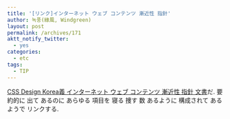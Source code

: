 ```yaml
---
title: '[リンク]インターネット ウェブ コンテンツ 漸近性 指針'
author: 녹풍(綠風, Windgreen)
layout: post
permalink: /archives/171
aktt_notify_twitter:
  - yes
categories:
  - etc
tags:
  - TIP
---
```

<a href="http://award.standardmag.org/list/14/index.html" target="_blank">CSS Design Korea義 インターネット ウェブ コンテンツ 漸近性 指針 文書</a>だ. 要約的に 出て あるのに あらゆる 項目を 寝る 捜す 数 あるように 構成されて ある ようで リンクする.